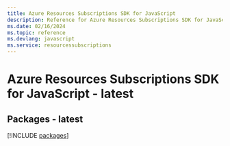 ```yaml
---
title: Azure Resources Subscriptions SDK for JavaScript
description: Reference for Azure Resources Subscriptions SDK for JavaScript
ms.date: 02/16/2024
ms.topic: reference
ms.devlang: javascript
ms.service: resourcessubscriptions
---
```

# Azure Resources Subscriptions SDK for JavaScript - latest
## Packages - latest
[!INCLUDE [packages](resources-subscriptions-index.md)]